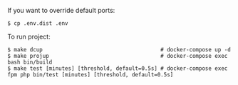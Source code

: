 If you want to override default ports:
```
$ cp .env.dist .env
```

To run project:
```
$ make dcup                                     # docker-compose up -d
$ make projup                                   # docker-compose exec bash bin/build
$ make test [minutes] [threshold, default=0.5s] # docker-compose exec fpm php bin/test [minutes] [threshold, default=0.5s]
```
